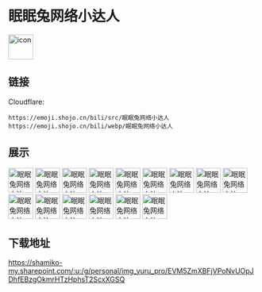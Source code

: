 # 眠眠兔网络小达人
<img src="https://emoji.shojo.cn/bili/src/眠眠兔网络小达人/icon.png" width="50" height="50" alt="icon">

## 链接
Cloudflare:
```
https://emoji.shojo.cn/bili/src/眠眠兔网络小达人
https://emoji.shojo.cn/bili/webp/眠眠兔网络小达人
```
## 展示
<img src="https://emoji.shojo.cn/bili/src/眠眠兔网络小达人/眠眠兔网络小达人-高能预警.png" width="50" height="50" alt="眠眠兔网络小达人-高能预警">
<img src="https://emoji.shojo.cn/bili/src/眠眠兔网络小达人/眠眠兔网络小达人-禁止理发.png" width="50" height="50" alt="眠眠兔网络小达人-禁止理发">
<img src="https://emoji.shojo.cn/bili/src/眠眠兔网络小达人/眠眠兔网络小达人-功德增加.png" width="50" height="50" alt="眠眠兔网络小达人-功德增加">
<img src="https://emoji.shojo.cn/bili/src/眠眠兔网络小达人/眠眠兔网络小达人-物理超度.png" width="50" height="50" alt="眠眠兔网络小达人-物理超度">
<img src="https://emoji.shojo.cn/bili/src/眠眠兔网络小达人/眠眠兔网络小达人-注意避雷.png" width="50" height="50" alt="眠眠兔网络小达人-注意避雷">
<img src="https://emoji.shojo.cn/bili/src/眠眠兔网络小达人/眠眠兔网络小达人-我纯路人.png" width="50" height="50" alt="眠眠兔网络小达人-我纯路人">
<img src="https://emoji.shojo.cn/bili/src/眠眠兔网络小达人/眠眠兔网络小达人-挖坑不填.png" width="50" height="50" alt="眠眠兔网络小达人-挖坑不填">
<img src="https://emoji.shojo.cn/bili/src/眠眠兔网络小达人/眠眠兔网络小达人-散发可爱.png" width="50" height="50" alt="眠眠兔网络小达人-散发可爱">
<img src="https://emoji.shojo.cn/bili/src/眠眠兔网络小达人/眠眠兔网络小达人-小心烫伤.png" width="50" height="50" alt="眠眠兔网络小达人-小心烫伤">
<img src="https://emoji.shojo.cn/bili/src/眠眠兔网络小达人/眠眠兔网络小达人-内有猛兽.png" width="50" height="50" alt="眠眠兔网络小达人-内有猛兽">
<img src="https://emoji.shojo.cn/bili/src/眠眠兔网络小达人/眠眠兔网络小达人-典中典.png" width="50" height="50" alt="眠眠兔网络小达人-典中典">
<img src="https://emoji.shojo.cn/bili/src/眠眠兔网络小达人/眠眠兔网络小达人-光速思考.png" width="50" height="50" alt="眠眠兔网络小达人-光速思考">
<img src="https://emoji.shojo.cn/bili/src/眠眠兔网络小达人/眠眠兔网络小达人-战术喝水.png" width="50" height="50" alt="眠眠兔网络小达人-战术喝水">
<img src="https://emoji.shojo.cn/bili/src/眠眠兔网络小达人/眠眠兔网络小达人-爷关更.png" width="50" height="50" alt="眠眠兔网络小达人-爷关更">
<img src="https://emoji.shojo.cn/bili/src/眠眠兔网络小达人/眠眠兔网络小达人-下次一定.png" width="50" height="50" alt="眠眠兔网络小达人-下次一定">

## 下载地址

https://shamiko-my.sharepoint.com/:u:/g/personal/img_yuru_pro/EVM5ZmXBFjVPoNvUOpJDhfEBzgOkmrHTzHphsT2ScxXGSQ